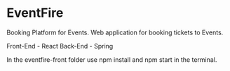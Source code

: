 # EventFire
Booking Platform for Events.
Web application for booking tickets to Events.

Front-End - React
Back-End - Spring

In the eventfire-front folder use npm install and npm start in the terminal.


